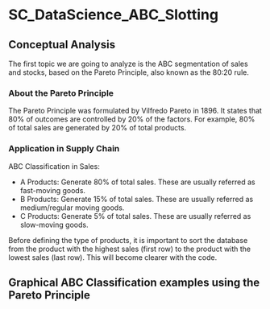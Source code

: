 # SC_DataScience_ABC_Slotting

## Conceptual Analysis

The first topic we are going to analyze is the ABC segmentation of sales and stocks, based on the Pareto Principle, also known as the 80:20 rule.

### About the Pareto Principle
The Pareto Principle was formulated by Vilfredo Pareto in 1896. It states that 80% of outcomes are controlled by 20% of the factors. For example, 80% of total sales are generated by 20% of total products.

### Application in Supply Chain

ABC Classification in Sales:
  - A Products: Generate 80% of total sales. These are usually referred as fast-moving goods.
  - B Products: Generate 15% of total sales. These are usually referred as medium/regular moving goods.
  - C Products: Generate 5% of total sales. These are usually referred as slow-moving goods.

Before defining the type of products, it is important to sort the database from the product with the highest sales (first row) to the product with the lowest sales (last row). This will become clearer with the code.

## Graphical ABC Classification examples using the Pareto Principle

















